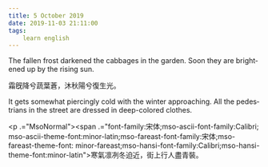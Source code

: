 ```yaml
---
title: 5 October 2019
date: 2019-11-03 21:11:00
tags:
    learn english
---
```

<p .="MsoNormal"><span lang="EN-US">The fallen frost darkened the cabbages in
the garden. Soon they are brightened up by the rising sun. </span></p>

<p .="MsoNormal"><span .="font-family:&#x5B8B;&#x4F53;;mso-ascii-font-family:Calibri;
mso-ascii-theme-font:minor-latin;mso-fareast-font-family:&#x5B8B;&#x4F53;;mso-fareast-theme-font:
minor-fareast;mso-hansi-font-family:Calibri;mso-hansi-theme-font:minor-latin">&#x971C;&#x65E3;&#x964D;&#x516E;&#x852C;&#x8449;&#x84BC;&#xFF0C;&#x6C90;&#x79CB;&#x967D;&#x516E;&#x5FA9;&#x751F;&#x5149;&#x3002;</span></p><p .="MsoNormal"><span lang="EN-US">It gets somewhat piercingly cold with the winter
approaching. All the pedestrians in the street are dressed in deep</span><span lang="EN-US" .="font-family:&#x5B8B;&#x4F53;">-</span><span lang="EN-US">colored clothes. </span></p><p .="MsoNormal"><span .="font-family:&#x5B8B;&#x4F53;;mso-ascii-font-family:Calibri;
mso-ascii-theme-font:minor-latin;mso-fareast-font-family:&#x5B8B;&#x4F53;;mso-fareast-theme-font:
minor-fareast;mso-hansi-font-family:Calibri;mso-hansi-theme-font:minor-latin">

</span></p><p .="MsoNormal"><span .="font-family:&#x5B8B;&#x4F53;;mso-ascii-font-family:Calibri;
mso-ascii-theme-font:minor-latin;mso-fareast-font-family:&#x5B8B;&#x4F53;;mso-fareast-theme-font:
minor-fareast;mso-hansi-font-family:Calibri;mso-hansi-theme-font:minor-latin">&#x5BD2;&#x6C23;&#x51DB;&#x51BD;&#x51AC;&#x8FEB;&#x8FD1;&#xFF0C;&#x8857;&#x4E0A;&#x884C;&#x4EBA;&#x76E1;&#x9752;&#x88DD;&#x3002;</span></p>